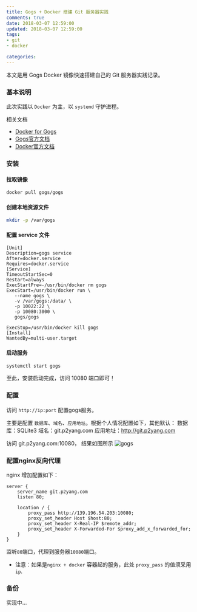 ```yaml
---
title: Gogs + Docker 搭建 Git 服务器实践
comments: true
date: 2018-03-07 12:59:00
updated: 2018-03-07 12:59:00
tags:
- git
- docker

categories:
---
```


本文是用 Gogs Docker 镜像快速搭建自己的 Git 服务器实践记录。

<!-- more -->
### 基本说明
此次实践以 `Docker` 为主，以 `systemd` 守护进程。

相关文档
* [Docker for Gogs](https://github.com/gogits/gogs/tree/master/docker)
* [Gogs官方文档](https://gogs.io/docs/)
* [Docker官方文档](https://docs.docker.com/)

### 安装
#### 拉取镜像
```bash
docker pull gogs/gogs
```

#### 创建本地资源文件
```bash
mkdir -p /var/gogs
```

#### 配置 service 文件
```
[Unit]
Description=gogs service
After=docker.service
Requires=docker.service
[Service]
TimeoutStartSec=0
Restart=always
ExecStartPre=-/usr/bin/docker rm gogs
ExecStart=/usr/bin/docker run \
   --name gogs \
   -v /var/gogs:/data/ \
   -p 10022:22 \
   -p 10080:3000 \
   gogs/gogs

ExecStop=/usr/bin/docker kill gogs
[Install]
WantedBy=multi-user.target
```

#### 启动服务
```bash
systemctl start gogs
```

至此，安装启动完成，访问 10080 端口即可！

### 配置
访问 `http://ip:port` 配置gogs服务。

主要是配置 `数据库`、`域名`、`应用地址`。根据个人情况配置如下，其他默认：
数据库：SQLite3
域名：git.p2yang.com
应用地址：http://git.p2yang.com

访问 git.p2yang.com:10080， 结果如图所示
![gogs](/images/gogs.png)

### 配置nginx反向代理
nginx 增加配置如下：
```
server {
    server_name git.p2yang.com
    listen 80;

    location / {
        proxy_pass http://139.196.54.203:10080;
        proxy_set_header Host $host:80;
        proxy_set_header X-Real-IP $remote_addr;
        proxy_set_header X-Forwarded-For $proxy_add_x_forwarded_for;
    }
}
```
监听`80`端口，代理到服务器`10080`端口。
* 注意：如果是`nginx + docker` 容器起的服务，此处 `proxy_pass` 的值须采用`ip`.

### 备份
实现中...

